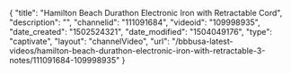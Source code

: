 {
    "title": "Hamilton Beach Durathon Electronic Iron with Retractable Cord",
    "description": "",
    "channelid": "111091684",
    "videoid": "109998935",
    "date_created": "1502524321",
    "date_modified": "1504049176",
    "type": "captivate",
    "layout": "channelVideo",
    "url": "\/bbbusa-latest-videos\/hamilton-beach-durathon-electronic-iron-with-retractable-3-notes\/111091684-109998935"
}